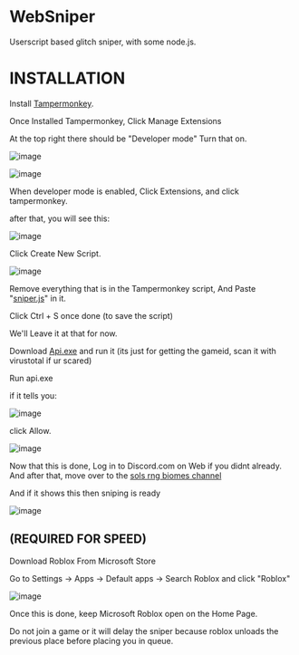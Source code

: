 # WebSniper
Userscript based glitch sniper, with some node.js.

# INSTALLATION
Install [Tampermonkey](https://chromewebstore.google.com/detail/tampermonkey/dhdgffkkebhmkfjojejmpbldmpobfkfo?hl=en).

Once Installed Tampermonkey, Click Manage Extensions

At the top right there should be "Developer mode" Turn that on.

![image](https://github.com/user-attachments/assets/8d88716c-0de1-4a65-86b0-265547e32905)



![image](https://github.com/user-attachments/assets/d0f6774a-3892-4ec1-990b-f48c9fa37dc1)

When developer mode is enabled, Click Extensions, and click tampermonkey.

after that, you will see this:

![image](https://github.com/user-attachments/assets/b57625df-f69b-410c-8bc5-637588a85efc)

Click Create New Script.

![image](https://github.com/user-attachments/assets/9ce3c752-a789-41b5-8fec-0a16e1672040)

Remove everything that is in the  Tampermonkey script, And Paste "[sniper.js](https://github.com/Lunatic-T/WebSniperGameId/blob/main/sniper.js)" in it.

Click Ctrl + S once done (to save the script)


We'll Leave it at that for now. 


Download [Api.exe](https://github.com/Lunatic-T/WebSniperGameId/releases/tag/api) and run it (its just for getting the gameid, scan it with virustotal if ur scared)


Run api.exe 

if it tells you: 

![image](https://github.com/user-attachments/assets/d87556af-80c7-4d30-9cfc-cd9a288dd903)

click Allow.

![image](https://github.com/user-attachments/assets/107fc982-7397-4f02-823e-fbb7df9a8c52)


Now that this is done, Log in to Discord.com on Web if you didnt already. And after that, move over to the [sols rng biomes channel](https://discord.com/channels/1186570213077041233/1282542323590496277)

And if it shows this then sniping is ready 

![image](https://github.com/user-attachments/assets/6f0e6e0b-934a-4251-8652-99e72e5f3591)

## (REQUIRED FOR SPEED)

Download Roblox From Microsoft Store 

Go to Settings -> Apps -> Default apps -> Search Roblox and click "Roblox" 

![image](https://github.com/user-attachments/assets/dff21140-0baf-4c00-8050-60377f624948)

Once this is done, keep Microsoft Roblox open on the Home Page.

Do not join a game or it will delay the sniper because roblox unloads the previous place before placing you in queue.
